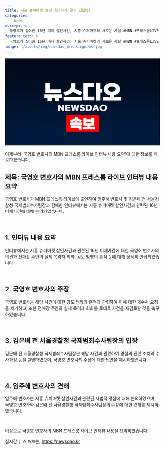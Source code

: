 ```yaml
---
title: 시흥 슈퍼마켓 살인 용의자가 결국 잡혔다!
categories:
  - News
excerpt: >
  국영호가 짚어낸 16년 미제 살인사건, 시흥 슈퍼마켓의 새로운 사실 #MBN #프레스룸LIVE #재수사
feature_text: >
  국영호가 짚어낸 16년 미제 살인사건, 시흥 슈퍼마켓의 새로운 사실 #MBN #프레스룸LIVE #재수사
image: '/assets/img/newsdao_breakingnews.jpg'
---
```


<p><img src="/assets/img/newsdao_breakingnews.jpg" alt="koreaapp 속보" /></p>

<p>이제부터 '국영호 변호사의 MBN 프레스룸 라이브 인터뷰 내용 요약'에 대한 정보를 제공하겠습니다.</p>

<h2 data-ke-size="size26">제목: 국영호 변호사의 MBN 프레스룸 라이브 인터뷰 내용 요약</h2>

<p>국영호 변호사가 MBN 프레스룸 라이브에 출연하여 임주혜 변호사 및 김은배 전 서울경찰청 국제범죄수사팀장과 함께한 인터뷰에서는 시흥 슈퍼마켓 살인사건과 관련된 16년 미제사건에 대해 논의되었습니다.</p>

<p data-ke-size="size16">&nbsp;</p>

<h2 data-ke-size="size24">1. 인터뷰 내용 요약</h2>

<p>인터뷰에서는 시흥 슈퍼마켓 살인사건과 관련된 16년 미제사건에 대한 국영호 변호사의 의견과 전매장 주인의 실제 목격자 회화, 강도 범행의 흔적 등에 대해 상세히 언급되었습니다.</p>

<p data-ke-size="size16">&nbsp;</p>

<h2 data-ke-size="size24">2. 국영호 변호사의 주장</h2>

<p>국영호 변호사는 해당 사건에 대한 강도 범행의 흔적과 관련하여 이에 대한 재수사 요청을 제기하고, 또한 전매장 주인의 실제 목격자 회화를 토대로 사건을 재검토할 것을 촉구하였습니다.</p>

<p data-ke-size="size16">&nbsp;</p>

<h2 data-ke-size="size24">3. 김은배 전 서울경찰청 국제범죄수사팀장의 입장</h2>

<p>김은배 전 서울경찰청 국제범죄수사팀장은 해당 사건과 관련하여 경찰의 관련 조치와 수사과정 등을 설명하였으며, 국영호 변호사의 주장에 대한 답변을 제시하였습니다.</p>

<p data-ke-size="size16">&nbsp;</p>

<h2 data-ke-size="size24">4. 임주혜 변호사의 견해</h2>

<p>임주혜 변호사는 시흥 슈퍼마켓 살인사건과 관련된 사법적 쟁점에 대해 논의하였으며, 국영호 변호사와 김은배 전 서울경찰청 국제범죄수사팀장의 주장에 대한 견해를 제시하였습니다.</p>

<p data-ke-size="size16">&nbsp;</p>

<p>이상으로 국영호 변호사의 MBN 프레스룸 라이브 인터뷰 내용을 요약하였습니다.</p>
실시간 뉴스 속보는, <a href="https://newsdao.kr" rel="dofollow">https://newsdao.kr</a>


